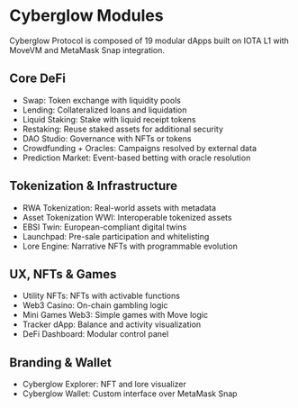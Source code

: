 # Cyberglow Modules

Cyberglow Protocol is composed of 19 modular dApps built on IOTA L1 with MoveVM and MetaMask Snap integration.

## Core DeFi
- Swap: Token exchange with liquidity pools
- Lending: Collateralized loans and liquidation
- Liquid Staking: Stake with liquid receipt tokens
- Restaking: Reuse staked assets for additional security
- DAO Studio: Governance with NFTs or tokens
- Crowdfunding + Oracles: Campaigns resolved by external data
- Prediction Market: Event-based betting with oracle resolution

## Tokenization & Infrastructure
- RWA Tokenization: Real-world assets with metadata
- Asset Tokenization WWI: Interoperable tokenized assets
- EBSI Twin: European-compliant digital twins
- Launchpad: Pre-sale participation and whitelisting
- Lore Engine: Narrative NFTs with programmable evolution

## UX, NFTs & Games
- Utility NFTs: NFTs with activable functions
- Web3 Casino: On-chain gambling logic
- Mini Games Web3: Simple games with Move logic
- Tracker dApp: Balance and activity visualization
- DeFi Dashboard: Modular control panel

## Branding & Wallet
- Cyberglow Explorer: NFT and lore visualizer
- Cyberglow Wallet: Custom interface over MetaMask Snap
